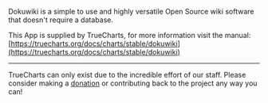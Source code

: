 Dokuwiki is a simple to use and highly versatile Open Source wiki software that doesn't require a database.

This App is supplied by TrueCharts, for more information visit the manual: [https://truecharts.org/docs/charts/stable/dokuwiki](https://truecharts.org/docs/charts/stable/dokuwiki)

---

TrueCharts can only exist due to the incredible effort of our staff.
Please consider making a [donation](https://truecharts.org/docs/about/sponsor) or contributing back to the project any way you can!
